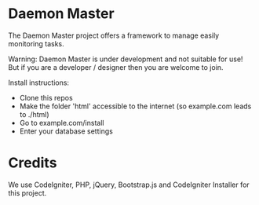 Daemon Master
============

The Daemon Master project offers a framework to manage easily monitoring tasks.

Warning: Daemon Master is under development and not suitable for use! But if you are a developer / designer then you are welcome to join.

Install instructions:

* Clone this repos
* Make the folder 'html' accessible to the internet (so example.com leads to ./html)
* Go to example.com/install
* Enter your database settings

Credits
============
We use CodeIgniter, PHP, jQuery, Bootstrap.js and CodeIgniter Installer for this project.

